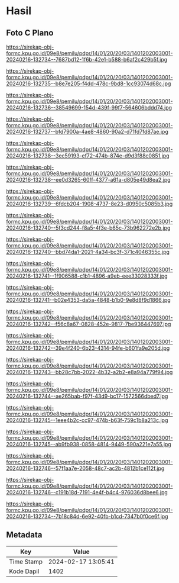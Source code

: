 # Hasil

## Foto C Plano

https://sirekap-obj-formc.kpu.go.id/09e8/pemilu/pdpr/14/01/20/20/03/1401202003001-20240216-132734--7687bd12-1f6b-42e1-b588-b6af2c429b5f.jpg

https://sirekap-obj-formc.kpu.go.id/09e8/pemilu/pdpr/14/01/20/20/03/1401202003001-20240216-132735--b8e7e205-f4dd-478c-9bd8-1cc93074d68c.jpg

https://sirekap-obj-formc.kpu.go.id/09e8/pemilu/pdpr/14/01/20/20/03/1401202003001-20240216-132736--38549699-154d-439f-99f7-564606bddd74.jpg

https://sirekap-obj-formc.kpu.go.id/09e8/pemilu/pdpr/14/01/20/20/03/1401202003001-20240216-132737--bfd7900a-4ae8-4860-90a2-d71fd7fd87ae.jpg

https://sirekap-obj-formc.kpu.go.id/09e8/pemilu/pdpr/14/01/20/20/03/1401202003001-20240216-132738--3ec59193-ef72-474b-874e-d9d3f88c0851.jpg

https://sirekap-obj-formc.kpu.go.id/09e8/pemilu/pdpr/14/01/20/20/03/1401202003001-20240216-132738--ee0d3265-60ff-4377-a61a-d805e49d8ea2.jpg

https://sirekap-obj-formc.kpu.go.id/09e8/pemilu/pdpr/14/01/20/20/03/1401202003001-20240216-132739--6fdcb204-1908-4737-8e23-d0950c5085b3.jpg

https://sirekap-obj-formc.kpu.go.id/09e8/pemilu/pdpr/14/01/20/20/03/1401202003001-20240216-132740--5f3cd244-f8a5-4f3e-b65c-73b962272e2b.jpg

https://sirekap-obj-formc.kpu.go.id/09e8/pemilu/pdpr/14/01/20/20/03/1401202003001-20240216-132740--bbd74da1-2021-4a34-bc3f-371c4046355c.jpg

https://sirekap-obj-formc.kpu.go.id/09e8/pemilu/pdpr/14/01/20/20/03/1401202003001-20240216-132741--1f906588-c1b1-4896-a9eb-eee33028333f.jpg

https://sirekap-obj-formc.kpu.go.id/09e8/pemilu/pdpr/14/01/20/20/03/1401202003001-20240216-132741--b02e4353-da5a-4848-b1b0-9e8d8f9d1866.jpg

https://sirekap-obj-formc.kpu.go.id/09e8/pemilu/pdpr/14/01/20/20/03/1401202003001-20240216-132742--f56c8a67-0828-452e-9817-7be936447697.jpg

https://sirekap-obj-formc.kpu.go.id/09e8/pemilu/pdpr/14/01/20/20/03/1401202003001-20240216-132742--39e4f240-6b23-4314-94fe-b601fa9e205d.jpg

https://sirekap-obj-formc.kpu.go.id/09e8/pemilu/pdpr/14/01/20/20/03/1401202003001-20240216-132743--bb28c7bb-2022-4b32-a2b2-e8a94a779f94.jpg

https://sirekap-obj-formc.kpu.go.id/09e8/pemilu/pdpr/14/01/20/20/03/1401202003001-20240216-132744--ae265bab-f97f-43d9-bc17-1572566dbed7.jpg

https://sirekap-obj-formc.kpu.go.id/09e8/pemilu/pdpr/14/01/20/20/03/1401202003001-20240216-132745--1eee4b2c-cc97-474b-b63f-759c1b8a213c.jpg

https://sirekap-obj-formc.kpu.go.id/09e8/pemilu/pdpr/14/01/20/20/03/1401202003001-20240216-132745--ab9fb938-0858-4814-9449-590a221e7a55.jpg

https://sirekap-obj-formc.kpu.go.id/09e8/pemilu/pdpr/14/01/20/20/03/1401202003001-20240216-132746--57f1aa7e-2058-48c7-ac2b-4812b1ce112f.jpg

https://sirekap-obj-formc.kpu.go.id/09e8/pemilu/pdpr/14/01/20/20/03/1401202003001-20240216-132746--c191b18d-7191-4e4f-b4c4-976036d8bee6.jpg

https://sirekap-obj-formc.kpu.go.id/09e8/pemilu/pdpr/14/01/20/20/03/1401202003001-20240216-132734--7b18c84d-6e92-40fb-b1cd-7347b0f0ce6f.jpg


## Metadata

| Key        | Value               |
| ---------- | ------------------- |
| Time Stamp | 2024-02-17 13:05:41 |
| Kode Dapil | 1402                |




